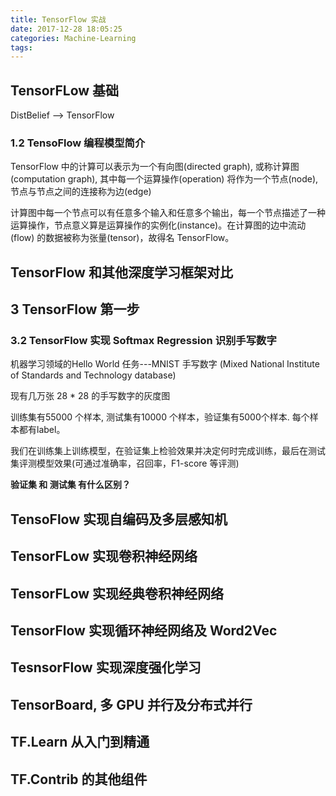 ```yaml
---
title: TensorFlow 实战
date: 2017-12-28 18:05:25
categories: Machine-Learning
tags:
---
```


## TensorFLow 基础

DistBelief --> TensorFlow

### 1.2 TensoFlow 编程模型简介
TensorFlow 中的计算可以表示为一个有向图(directed graph), 或称计算图(computation graph), 其中每一个运算操作(operation) 将作为一个节点(node),节点与节点之间的连接称为边(edge)

计算图中每一个节点可以有任意多个输入和任意多个输出，每一个节点描述了一种运算操作，节点意义算是运算操作的实例化(instance)。在计算图的边中流动(flow) 的数据被称为张量(tensor)，故得名 TensorFlow。

## TensorFlow 和其他深度学习框架对比

## 3 TensorFlow 第一步
### 3.2 TensorFlow 实现 Softmax Regression 识别手写数字

机器学习领域的Hello World 任务---MNIST 手写数字
(Mixed National Institute of Standards and Technology database)

现有几万张 28 * 28 的手写数字的灰度图

训练集有55000 个样本, 测试集有10000 个样本，验证集有5000个样本. 每个样本都有label。

我们在训练集上训练模型，在验证集上检验效果并决定何时完成训练，最后在测试集评测模型效果(可通过准确率，召回率，F1-score 等评测)

**验证集 和 测试集 有什么区别？** 

## TensoFlow 实现自编码及多层感知机

## TensorFLow 实现卷积神经网络

## TensorFLow 实现经典卷积神经网络

## TensorFlow 实现循环神经网络及 Word2Vec

## TesnsorFlow 实现深度强化学习

## TensorBoard, 多 GPU 并行及分布式并行

## TF.Learn 从入门到精通

## TF.Contrib 的其他组件
